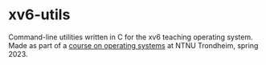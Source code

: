 # xv6-utils

Command-line utilities written in C for the xv6 teaching operating system. Made as part of a
[course on operating systems](https://www.ntnu.edu/studies/courses/TDT4186) at NTNU Trondheim,
spring 2023.
